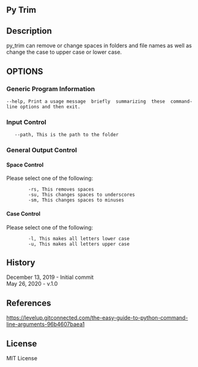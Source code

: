 ## Py Trim


## Description
py_trim can remove or change spaces in folders and file names as well as change the case to upper case or lower case.


## OPTIONS ##
### Generic Program Information ###
    --help, Print a usage message  briefly  summarizing  these  command-line options and then exit.

### Input Control ###
       --path, This is the path to the folder

### General Output Control ###
#### Space Control ####
Please select one of the following:
            
            -rs, This removes spaces
            -su, This changes spaces to underscores
            -sm, This changes spaces to minuses
#### Case Control ####
Please select one of the following:

            -l, This makes all letters lower case
            -u, This makes all letters upper case


## History
December 13, 2019 - Initial commit  
May 26, 2020 - v.1.0


## References
<https://levelup.gitconnected.com/the-easy-guide-to-python-command-line-arguments-96b4607baea1>


## License
MIT License